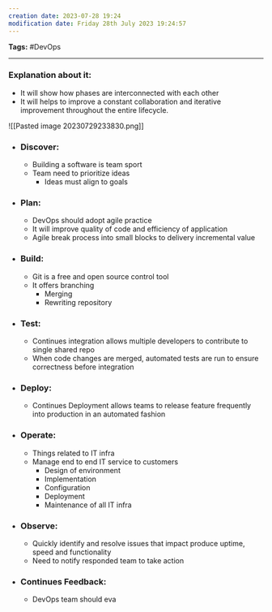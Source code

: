 ```yaml
---
creation date: 2023-07-28 19:24
modification date: Friday 28th July 2023 19:24:57
---
```


**Tags:** #DevOps 

--------------------------------------

### Explanation about it:

* It will show how phases are interconnected with each other
* It will helps to improve a constant collaboration and iterative improvement throughout the entire lifecycle.

![[Pasted image 20230729233830.png]]


* ### Discover:
	* Building a software is team sport
	* Team need to prioritize ideas
		* Ideas must align to goals

* ### Plan:
	* DevOps should adopt agile practice
	* It will improve quality of code and efficiency of application
	* Agile break process into small blocks to delivery incremental value

* ### Build:
	* Git is a free and open source control tool
	* It offers branching
		* Merging
		* Rewriting repository
	
* ### Test:
	* Continues integration allows multiple developers to contribute to single shared repo
	* When code changes are merged, automated tests are run to ensure correctness before integration
	 
* ### Deploy:
	* Continues Deployment allows teams to release feature frequently into production in an automated fashion

* ### Operate:
	* Things related to IT infra
	* Manage end to end IT service to customers
		* Design of environment
		* Implementation
		* Configuration
		* Deployment
		* Maintenance of all IT infra

* ### Observe:
	* Quickly identify and resolve issues that impact produce uptime, speed and functionality
	* Need to notify responded team to take action

* ### Continues Feedback:
	* DevOps team should eva


